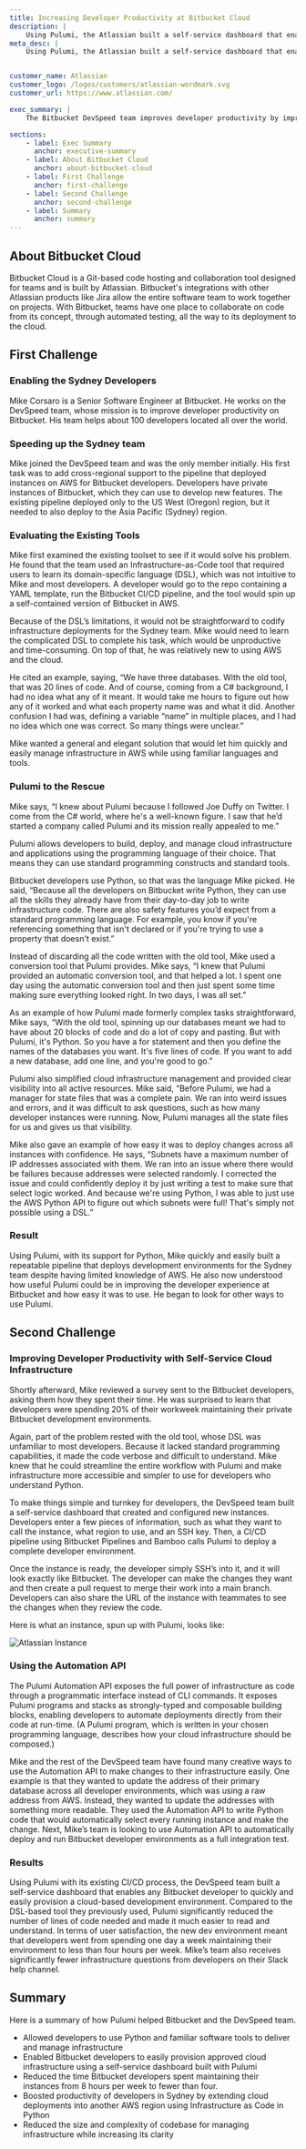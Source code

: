 ```yaml
---
title: Increasing Developer Productivity at Bitbucket Cloud
description: |
    Using Pulumi, the Atlassian built a self-service dashboard that enables any Bitbucket developer to easily provision a cloud-based development environment.
meta_desc: |
    Using Pulumi, the Atlassian built a self-service dashboard that enables any Bitbucket developer to easily provision a cloud-based development environment.


customer_name: Atlassian
customer_logo: /logos/customers/atlassian-wordmark.svg
customer_url: https://www.atlassian.com/

exec_summary: |
    The Bitbucket DevSpeed team improves developer productivity by improving their workflows for developing tools like Bitbucket. Because the team wanted to make it easier and faster for developers to access cloud infrastructure, they moved from a DSL-based Infrastructure-as-Code tool to Pulumi, which let them define and deploy infrastructure with Python. They could then easily add cross-regional support to their CI/CD pipeline for deploying development environments for over 100 Bitbucket developers around the world. They also built a self-service dashboard that allows any developer to deploy and configure instances for feature development. The results were dramatic increases in developer productivity. It also significantly reduced the time developers spent maintaining those instances.

sections:
    - label: Exec Summary
      anchor: executive-summary
    - label: About Bitbucket Cloud
      anchor: about-bitbucket-cloud
    - label: First Challenge
      anchor: first-challenge
    - label: Second Challenge
      anchor: second-challenge
    - label: Summary
      anchor: summary
---
```


## About Bitbucket Cloud

Bitbucket Cloud is a Git-based code hosting and collaboration tool designed for teams and is built by Atlassian. Bitbucket's integrations with other Atlassian products like Jira allow the entire software team to work together on projects. With Bitbucket, teams have one place to collaborate on code from its concept, through automated testing, all the way to its deployment to the cloud.

## First Challenge

### Enabling the Sydney Developers

Mike Corsaro is a Senior Software Engineer at Bitbucket. He works on the DevSpeed team, whose mission is to improve developer productivity on Bitbucket. His team helps about 100 developers located all over the world.

### Speeding up the Sydney team

Mike joined the DevSpeed team and was the only member initially. His first task was to add cross-regional support to the pipeline that deployed instances on AWS for Bitbucket developers. Developers have private instances of Bitbucket, which they can use to develop new features. The existing pipeline deployed only to the US West (Oregon) region, but it needed to also deploy to the Asia Pacific (Sydney) region.

### Evaluating the Existing Tools

Mike first examined the existing toolset to see if it would solve his problem. He found that the team used an Infrastructure-as-Code tool that required users to learn its domain-specific language (DSL), which was not intuitive to Mike and most developers. A developer would go to the repo containing a YAML template, run the Bitbucket CI/CD pipeline, and the tool would spin up a self-contained version of Bitbucket in AWS.

Because of the DSL’s limitations, it would not be straightforward to codify infrastructure deployments for the Sydney team. Mike would need to learn the complicated DSL to complete his task, which would be unproductive and time-consuming. On top of that, he was relatively new to using AWS and the cloud.

He cited an example, saying, “We have three databases. With the old tool, that was 20 lines of code. And of course, coming from a C# background, I had no idea what any of it meant. It would take me hours to figure out how any of it worked and what each property name was and what it did. Another confusion I had was, defining a variable “name” in multiple places, and I had no idea which one was correct. So many things were unclear.”

Mike wanted a general and elegant solution that would let him quickly and easily manage infrastructure in AWS while using familiar languages and tools.

### Pulumi to the Rescue

Mike says, “I knew about Pulumi because I followed Joe Duffy on Twitter. I come from the C# world, where he's a well-known figure. I saw that he’d started a company called Pulumi and its mission really appealed to me.”

Pulumi allows developers to build, deploy, and manage cloud infrastructure and applications using the programming language of their choice. That means they can use standard programming constructs and standard tools.

Bitbucket developers use Python, so that was the language Mike picked. He said, “Because all the developers on Bitbucket write Python, they can use all the skills they already have from their day-to-day job to write infrastructure code. There are also safety features you’d expect from a standard programming language. For example, you know if you're referencing something that isn't declared or if you're trying to use a property that doesn't exist.”

Instead of discarding all the code written with the old tool, Mike used a conversion tool that Pulumi provides. Mike says, “I knew that Pulumi provided an automatic conversion tool, and that helped a lot. I spent one day using the automatic conversion tool and then just spent some time making sure everything looked right. In two days, I was all set.”

As an example of how Pulumi made formerly complex tasks straightforward, Mike says, “With the old tool, spinning up our databases meant we had to have about 20 blocks of code and do a lot of copy and pasting. But with Pulumi, it's Python. So you have a for statement and then you define the names of the databases you want. It's five lines of code. If you want to add a new database, add one line, and you're good to go.”

Pulumi also simplified cloud infrastructure management and provided clear visibility into all active resources. Mike said, “Before Pulumi, we had a manager for state files that was a complete pain. We ran into weird issues and errors, and it was difficult to ask questions, such as how many developer instances were running. Now, Pulumi manages all the state files for us and gives us that visibility.

Mike also gave an example of how easy it was to deploy changes across all instances with confidence. He says, “Subnets have a maximum number of IP addresses associated with them. We ran into an issue where there would be failures because addresses were selected randomly. I corrected the issue and could confidently deploy it by just writing a test to make sure that select logic worked. And because we're using Python, I was able to just use the AWS Python API to figure out which subnets were full! That's simply not possible using a DSL.”

### Result

Using Pulumi, with its support for Python, Mike quickly and easily built a repeatable pipeline that deploys development environments for the Sydney team despite having limited knowledge of AWS. He also now understood how useful Pulumi could be in improving the developer experience at Bitbucket and how easy it was to use. He began to look for other ways to use Pulumi.

## Second Challenge

### Improving Developer Productivity with Self-Service Cloud Infrastructure

Shortly afterward, Mike reviewed a survey sent to the Bitbucket developers, asking them how they spent their time. He was surprised to learn that developers were spending 20% of their workweek maintaining their private Bitbucket development environments.

Again, part of the problem rested with the old tool, whose DSL was unfamiliar to most developers. Because it lacked standard programming capabilities, it made the code verbose and difficult to understand. Mike knew that he could streamline the entire workflow with Pulumi and make infrastructure more accessible and simpler to use for developers who understand Python.

To make things simple and turnkey for developers, the DevSpeed team built a self-service dashboard that created and configured new instances. Developers enter a few pieces of information, such as what they want to call the instance, what region to use, and an SSH key. Then, a CI/CD pipeline using Bitbucket Pipelines and Bamboo calls Pulumi to deploy a complete developer environment.

Once the instance is ready, the developer simply SSH’s into it, and it will look exactly like Bitbucket. The developer can make the changes they want and then create a pull request to merge their work into a main branch. Developers can also share the URL of the instance with teammates to see the changes when they review the code.

Here is what an instance, spun up with Pulumi, looks like:

<img class="block mx-auto md:max-w-4xl my-8" src="/images/case-studies/atlassian-diagram.png" alt="Atlassian Instance">

### Using the Automation API

The Pulumi Automation API exposes the full power of infrastructure as code through a programmatic interface instead of CLI commands. It exposes Pulumi programs and stacks as strongly-typed and composable building blocks, enabling developers to automate deployments directly from their code at run-time. (A Pulumi program, which is written in your chosen programming language, describes how your cloud infrastructure should be composed.)

Mike and the rest of the DevSpeed team have found many creative ways to use the Automation API to make changes to their infrastructure easily. One example is that they wanted to update the address of their primary database across all developer environments, which was using a raw address from AWS. Instead, they wanted to update the addresses with something more readable. They used the Automation API to write Python code that would automatically select every running instance and make the change. Next, Mike’s team is looking to use Automation API to automatically deploy and run Bitbucket developer environments as a full integration test.

### Results

Using Pulumi with its existing CI/CD process, the DevSpeed team built a self-service dashboard that enables any Bitbucket developer to quickly and easily provision a cloud-based development environment. Compared to the DSL-based tool they previously used, Pulumi significantly reduced the number of lines of code needed and made it much easier to read and understand. In terms of user satisfaction, the new dev environment meant that developers went from spending one day a week maintaining their environment to less than four hours per week. Mike’s team also receives significantly fewer infrastructure questions from developers on their Slack help channel.

## Summary

Here is a summary of how Pulumi helped Bitbucket and the DevSpeed team.

- Allowed developers to use Python and familiar software tools to deliver and manage infrastructure
- Enabled Bitbucket developers to easily provision approved cloud infrastructure using a self-service dashboard built with Pulumi
- Reduced the time Bitbucket developers spent maintaining their instances from 8 hours per week to fewer than four.
- Boosted productivity of developers in Sydney by extending cloud deployments into another AWS region using Infrastructure as Code in Python
- Reduced the size and complexity of codebase for managing infrastructure while increasing its clarity
